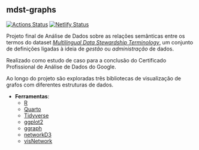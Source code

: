## mdst-graphs

[![Actions Status](https://github.com/jultty/mdst-graphs/actions/workflows/publish.yml/badge.svg)](https://github.com/jultty/semtec-api/actions/workflows/maven.yml) [![Netlify Status](https://api.netlify.com/api/v1/badges/ea164d11-b402-4475-ba75-8bc0e5ca9e78/deploy-status)](https://app.netlify.com/sites/mdst-graphs/deploys) 

Projeto final de Análise de Dados sobre as relações semânticas entre os termos do dataset  _[Multilingual Data Stewardship Terminology](https://dspace-clarin-it.ilc.cnr.it/repository/xmlui/handle/20.500.11752/ILC-567)_, um conjunto de definições ligadas à ideia de _gestão_ ou _administração_ de dados.

Realizado como estudo de caso para a conclusão do Certificado Profissional de Análise de Dados do Google.

Ao longo do projeto são exploradas três bibliotecas de visualização de grafos com diferentes estruturas de dados.



* **Ferramentas**:
  * [R](https://www.r-project.org/)
  * [Quarto](https://quarto.org/)
  * [Tidyverse](https://www.tidyverse.org/)
  * [ggplot2](https://ggplot2.tidyverse.org/)
  * [ggraph](https://ggraph.data-imaginist.com/)
  * [networkD3](https://christophergandrud.github.io/networkD3/)
  * [visNetwork](https://datastorm-open.github.io/visNetwork/)
